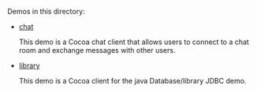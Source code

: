 Demos in this directory:

- [chat](./chat)

  This demo is a Cocoa chat client that allows users to connect to a
  chat room and exchange messages with other users.

- [library](./library)

  This demo is a Cocoa client for the java Database/library JDBC demo.
